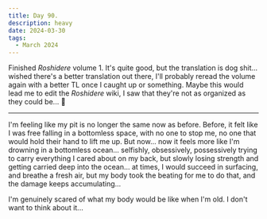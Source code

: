 ```yaml
---
title: Day 90.
description: heavy
date: 2024-03-30
tags: 
  - March 2024
---
```


Finished *Roshidere* volume 1. It's quite good, but the translation is dog shit... wished there's a better translation out there, I'll probably reread the volume again with a better TL once I caught up or something. Maybe this would lead me to edit the *Roshidere* wiki, I saw that they're not as organized as they could be... 👀

-----

I'm feeling like my pit is no longer the same now as before. Before, it felt like I was free falling in a bottomless space, with no one to stop me, no one that would hold their hand to lift me up. But now... now it feels more like I'm drowning in a bottomless ocean... selfishly, obsessively, possessively trying to carry everything I cared about on my back, but slowly losing strength and getting carried deep into the ocean... at times, I would succeed in surfacing, and breathe a fresh air, but my body took the beating for me to do that, and the damage keeps accumulating...

I'm genuinely scared of what my body would be like when I'm old. I don't want to think about it...